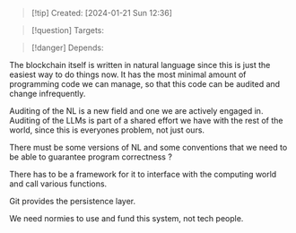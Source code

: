 
>[!tip] Created: [2024-01-21 Sun 12:36]

>[!question] Targets: 

>[!danger] Depends: 

The blockchain itself is written in natural language since this is just the easiest way to do things now.  It has the most minimal amount of programming code we can manage, so that this code can be audited and change infrequently.

Auditing of the NL is a new field and one we are actively engaged in.
Auditing of the LLMs is part of a shared effort we have with the rest of the world, since this is everyones problem, not just ours.

There must be some versions of NL and some conventions that we need to be able to guarantee program correctness ?

There has to be a framework for it to interface with the computing world and call various functions.

Git provides the persistence layer.

We need normies to use and fund this system, not tech people.